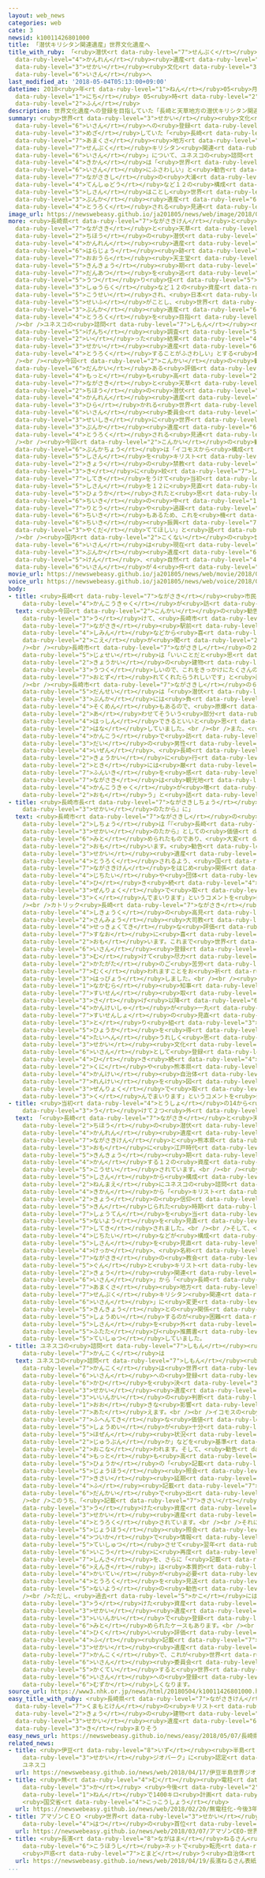 ```yaml
---
layout: web_news
categories: web
cate: 3
newsid: k10011426801000
title: 「潜伏キリシタン関連遺産」世界文化遺産へ
title_with_ruby: 「<ruby>潜伏<rt data-ruby-level="7">せんぷく</rt></ruby>キリシタン<ruby>関連<rt
  data-ruby-level="4">かんれん</rt></ruby><ruby>遺産<rt data-ruby-level="6">いさん</rt></ruby>」<ruby>世界<rt
  data-ruby-level="3">せかい</rt></ruby><ruby>文化<rt data-ruby-level="3">ぶんか</rt></ruby><ruby>遺産<rt
  data-ruby-level="6">いさん</rt></ruby>へ
last_modified_at: '2018-05-04T05:13:00+09:00'
datetime: 2018<ruby>年<rt data-ruby-level="1">ねん</rt></ruby>05<ruby>月<rt data-ruby-level="1">がつ</rt></ruby>04<ruby>日<rt
  data-ruby-level="1">にち</rt></ruby> 05<ruby>時<rt data-ruby-level="2">じ</rt></ruby>13<ruby>分<rt
  data-ruby-level="2">ふん</rt></ruby>
description: 世界文化遺産への登録を目指していた「長崎と天草地方の潜伏キリシタン関連遺産」について、ユネスコの諮問機関は「世界遺産にふさわしい」と勧告しました。これにより、長崎市の大浦天主堂など１２の構成資産はことし世界文化遺産に登録される見通しとなりました。
summary: <ruby>世界<rt data-ruby-level="3">せかい</rt></ruby><ruby>文化<rt data-ruby-level="3">ぶんか</rt></ruby><ruby>遺産<rt
  data-ruby-level="6">いさん</rt></ruby>への<ruby>登録<rt data-ruby-level="4">とうろく</rt></ruby>を<ruby>目指<rt
  data-ruby-level="3">めざ</rt></ruby>していた「<ruby>長崎<rt data-ruby-level="7">ながさき</rt></ruby>と<ruby>天草<rt
  data-ruby-level="7">あまくさ</rt></ruby><ruby>地方<rt data-ruby-level="2">ちほう</rt></ruby>の<ruby>潜伏<rt
  data-ruby-level="7">せんぷく</rt></ruby>キリシタン<ruby>関連<rt data-ruby-level="4">かんれん</rt></ruby><ruby>遺産<rt
  data-ruby-level="6">いさん</rt></ruby>」について、ユネスコの<ruby>諮問<rt data-ruby-level="7">しもん</rt></ruby><ruby>機関<rt
  data-ruby-level="4">きかん</rt></ruby>は「<ruby>世界<rt data-ruby-level="3">せかい</rt></ruby><ruby>遺産<rt
  data-ruby-level="6">いさん</rt></ruby>にふさわしい」と<ruby>勧告<rt data-ruby-level="7">かんこく</rt></ruby>しました。これにより、<ruby>長崎市<rt
  data-ruby-level="7">ながさきし</rt></ruby>の<ruby>大浦<rt data-ruby-level="7">おおうら</rt></ruby><ruby>天主堂<rt
  data-ruby-level="4">てんしゅどう</rt></ruby>など１２の<ruby>構成<rt data-ruby-level="5">こうせい</rt></ruby><ruby>資産<rt
  data-ruby-level="5">しさん</rt></ruby>はことし<ruby>世界<rt data-ruby-level="3">せかい</rt></ruby><ruby>文化<rt
  data-ruby-level="3">ぶんか</rt></ruby><ruby>遺産<rt data-ruby-level="6">いさん</rt></ruby>に<ruby>登録<rt
  data-ruby-level="4">とうろく</rt></ruby>される<ruby>見通<rt data-ruby-level="2">みとお</rt></ruby>しとなりました。
image_url: https://newswebeasy.github.io/ja201805/news/web/image/2018/05/04/K10011426801_1805040511_1805040513_01_03.jpg
more: <ruby>長崎県<rt data-ruby-level="7">ながさきけん</rt></ruby>と<ruby>熊本県<rt data-ruby-level="7">くまもとけん</rt></ruby>の「<ruby>長崎<rt
  data-ruby-level="7">ながさき</rt></ruby>と<ruby>天草<rt data-ruby-level="7">あまくさ</rt></ruby><ruby>地方<rt
  data-ruby-level="2">ちほう</rt></ruby>の<ruby>潜伏<rt data-ruby-level="7">せんぷく</rt></ruby>キリシタン<ruby>関連<rt
  data-ruby-level="4">かんれん</rt></ruby><ruby>遺産<rt data-ruby-level="6">いさん</rt></ruby>」は、<ruby>原城<rt
  data-ruby-level="6">はらじょう</rt></ruby><ruby>跡<rt data-ruby-level="7">あと</rt></ruby>や<ruby>大浦<rt
  data-ruby-level="7">おおうら</rt></ruby><ruby>天主堂<rt data-ruby-level="4">てんしゅどう</rt></ruby>、さらに<ruby>禁教<rt
  data-ruby-level="5">きんきょう</rt></ruby><ruby>期<rt data-ruby-level="3">き</rt></ruby>に<ruby>弾圧<rt
  data-ruby-level="7">だんあつ</rt></ruby>を<ruby>逃<rt data-ruby-level="7">のが</rt></ruby>れて<ruby>移<rt
  data-ruby-level="5">うつ</rt></ruby>り<ruby>住<rt data-ruby-level="5">す</rt></ruby>んだ<ruby>集落<rt
  data-ruby-level="3">しゅうらく</rt></ruby>など１２の<ruby>資産<rt data-ruby-level="5">しさん</rt></ruby>で<ruby>構成<rt
  data-ruby-level="5">こうせい</rt></ruby>され、<ruby>日本<rt data-ruby-level="1">にっぽん</rt></ruby><ruby>政府<rt
  data-ruby-level="5">せいふ</rt></ruby>がことし、<ruby>世界<rt data-ruby-level="3">せかい</rt></ruby><ruby>文化<rt
  data-ruby-level="3">ぶんか</rt></ruby><ruby>遺産<rt data-ruby-level="6">いさん</rt></ruby>への<ruby>登録<rt
  data-ruby-level="4">とうろく</rt></ruby>を<ruby>目指<rt data-ruby-level="3">めざ</rt></ruby>しています。<br
  /><br />ユネスコの<ruby>諮問<rt data-ruby-level="7">しもん</rt></ruby><ruby>機関<rt data-ruby-level="4">きかん</rt></ruby>「イコモス」は<ruby>現地<rt
  data-ruby-level="5">げんち</rt></ruby><ruby>調査<rt data-ruby-level="5">ちょうさ</rt></ruby>などを<ruby>行<rt
  data-ruby-level="2">い</rt></ruby>った<ruby>結果<rt data-ruby-level="4">けっか</rt></ruby>、「<ruby>世界<rt
  data-ruby-level="3">せかい</rt></ruby><ruby>遺産<rt data-ruby-level="6">いさん</rt></ruby>に<ruby>登録<rt
  data-ruby-level="4">とうろく</rt></ruby>することがふさわしい」とする<ruby>勧告<rt data-ruby-level="7">かんこく</rt></ruby>をまとめました。<br
  /><br /><ruby>今回<rt data-ruby-level="2">こんかい</rt></ruby>の<ruby>勧告<rt data-ruby-level="7">かんこく</rt></ruby>は４<ruby>段階<rt
  data-ruby-level="6">だんかい</rt></ruby>ある<ruby>評価<rt data-ruby-level="5">ひょうか</rt></ruby>のうち<ruby>最<rt
  data-ruby-level="4">もっと</rt></ruby>も<ruby>高<rt data-ruby-level="2">たか</rt></ruby>いことなどから、「<ruby>長崎<rt
  data-ruby-level="7">ながさき</rt></ruby>と<ruby>天草<rt data-ruby-level="7">あまくさ</rt></ruby><ruby>地方<rt
  data-ruby-level="2">ちほう</rt></ruby>の<ruby>潜伏<rt data-ruby-level="7">せんぷく</rt></ruby>キリシタン<ruby>関連<rt
  data-ruby-level="4">かんれん</rt></ruby><ruby>遺産<rt data-ruby-level="6">いさん</rt></ruby>」は、ことしバーレーンで<ruby>開<rt
  data-ruby-level="3">ひら</rt></ruby>かれる<ruby>世界<rt data-ruby-level="3">せかい</rt></ruby><ruby>遺産<rt
  data-ruby-level="6">いさん</rt></ruby><ruby>委員会<rt data-ruby-level="3">いいんかい</rt></ruby>で<ruby>正式<rt
  data-ruby-level="3">せいしき</rt></ruby>に<ruby>世界<rt data-ruby-level="3">せかい</rt></ruby><ruby>文化<rt
  data-ruby-level="3">ぶんか</rt></ruby><ruby>遺産<rt data-ruby-level="6">いさん</rt></ruby>に<ruby>登録<rt
  data-ruby-level="4">とうろく</rt></ruby>される<ruby>見通<rt data-ruby-level="2">みとお</rt></ruby>しとなりました。<br
  /><br /><ruby>今回<rt data-ruby-level="2">こんかい</rt></ruby>の<ruby>勧告<rt data-ruby-level="7">かんこく</rt></ruby>について、<ruby>文化庁<rt
  data-ruby-level="6">ぶんかちょう</rt></ruby>は「イコモスから<ruby>構成<rt data-ruby-level="5">こうせい</rt></ruby><ruby>資産<rt
  data-ruby-level="5">しさん</rt></ruby>を<ruby>キリスト<rt data-ruby-level="2">きりすと</rt></ruby><ruby>教<rt
  data-ruby-level="2">きょう</rt></ruby>の<ruby>禁教<rt data-ruby-level="5">きんきょう</rt></ruby><ruby>期<rt
  data-ruby-level="3">き</rt></ruby>に<ruby>絞<rt data-ruby-level="7">しぼ</rt></ruby>るよう<ruby>指摘<rt
  data-ruby-level="7">してき</rt></ruby>をうけて<ruby>当初<rt data-ruby-level="4">とうしょ</rt></ruby>１４だった<ruby>資産<rt
  data-ruby-level="5">しさん</rt></ruby>を１２に<ruby>見直<rt data-ruby-level="2">みなお</rt></ruby>したことが<ruby>評価<rt
  data-ruby-level="5">ひょうか</rt></ruby>されたと<ruby>思<rt data-ruby-level="2">おも</rt></ruby>う。これらの<ruby>地域<rt
  data-ruby-level="6">ちいき</rt></ruby>の<ruby>中<rt data-ruby-level="1">なか</rt></ruby>には<ruby>離島<rt
  data-ruby-level="7">りとう</rt></ruby>や<ruby>過疎<rt data-ruby-level="7">かそ</rt></ruby><ruby>地域<rt
  data-ruby-level="6">ちいき</rt></ruby>もあるため、これを<ruby>機<rt data-ruby-level="4">き</rt></ruby>に<ruby>地域<rt
  data-ruby-level="6">ちいき</rt></ruby><ruby>振興<rt data-ruby-level="7">しんこう</rt></ruby>に<ruby>役立<rt
  data-ruby-level="3">やくだ</rt></ruby>ててほしい」と<ruby>話<rt data-ruby-level="2">はな</rt></ruby>しています。<br
  /><br /><ruby>国内<rt data-ruby-level="2">こくない</rt></ruby>の<ruby>世界<rt data-ruby-level="3">せかい</rt></ruby><ruby>遺産<rt
  data-ruby-level="6">いさん</rt></ruby>は<ruby>現在<rt data-ruby-level="5">げんざい</rt></ruby>、<ruby>文化<rt
  data-ruby-level="3">ぶんか</rt></ruby><ruby>遺産<rt data-ruby-level="6">いさん</rt></ruby>が１７<ruby>件<rt
  data-ruby-level="5">けん</rt></ruby>、<ruby>自然<rt data-ruby-level="4">しぜん</rt></ruby><ruby>遺産<rt
  data-ruby-level="6">いさん</rt></ruby>が４<ruby>件<rt data-ruby-level="5">けん</rt></ruby>です。
movie_url: https://newswebeasy.github.io/ja201805/news/web/movie/2018/05/04/k10011426801_201805040511_201805040512.mp4
voice_url: https://newswebeasy.github.io/ja201805/news/web/voice/2018/05/04/k10011426801_201805040511_201805040512.mp3
body:
- title: <ruby>長崎<rt data-ruby-level="7">ながさき</rt></ruby><ruby>市民<rt data-ruby-level="4">しみん</rt></ruby>「きっかけに<ruby>観光客<rt
    data-ruby-level="4">かんこうきゃく</rt></ruby>が<ruby>訪<rt data-ruby-level="7">おとず</rt></ruby>れてくれたらうれしい」
  text: <ruby>今回<rt data-ruby-level="2">こんかい</rt></ruby>の<ruby>勧告<rt data-ruby-level="7">かんこく</rt></ruby>を<ruby>受<rt
    data-ruby-level="3">う</rt></ruby>けて、<ruby>長崎市<rt data-ruby-level="7">ながさきし</rt></ruby>のＪＲ<ruby>長崎<rt
    data-ruby-level="7">ながさき</rt></ruby><ruby>駅前<rt data-ruby-level="3">えきまえ</rt></ruby>では<ruby>市民<rt
    data-ruby-level="4">しみん</rt></ruby>などから<ruby>喜<rt data-ruby-level="4">よろこ</rt></ruby>びの<ruby>声<rt
    data-ruby-level="2">こえ</rt></ruby>が<ruby>聞<rt data-ruby-level="2">き</rt></ruby>かれました。<br
    /><br /><ruby>長崎市<rt data-ruby-level="7">ながさきし</rt></ruby>の２０<ruby>代<rt data-ruby-level="3">だい</rt></ruby>の<ruby>女性<rt
    data-ruby-level="5">じょせい</rt></ruby>は「いいことだと<ruby>思<rt data-ruby-level="2">おも</rt></ruby>います。<ruby>教会<rt
    data-ruby-level="2">きょうかい</rt></ruby>の<ruby>建物<rt data-ruby-level="4">たてもの</rt></ruby>は<ruby>美<rt
    data-ruby-level="3">うつく</rt></ruby>しいので、これをきっかけにたくさんの<ruby>観光客<rt data-ruby-level="4">かんこうきゃく</rt></ruby>が<ruby>訪<rt
    data-ruby-level="7">おとず</rt></ruby>れてくれたらうれしいです」と<ruby>話<rt data-ruby-level="2">はな</rt></ruby>していました。<br
    /><br /><ruby>長崎市<rt data-ruby-level="7">ながさきし</rt></ruby>の６０<ruby>代<rt data-ruby-level="3">だい</rt></ruby>の<ruby>男性<rt
    data-ruby-level="5">だんせい</rt></ruby>は「<ruby>潜伏<rt data-ruby-level="7">せんぷく</rt></ruby>キリシタンの<ruby>文化<rt
    data-ruby-level="3">ぶんか</rt></ruby>には<ruby>負<rt data-ruby-level="3">ふ</rt></ruby>の<ruby>側面<rt
    data-ruby-level="4">そくめん</rt></ruby>もあるので、<ruby>原爆<rt data-ruby-level="7">げんばく</rt></ruby>と<ruby>合<rt
    data-ruby-level="2">あ</rt></ruby>わせてそういう<ruby>部分<rt data-ruby-level="3">ぶぶん</rt></ruby>も<ruby>発信<rt
    data-ruby-level="4">はっしん</rt></ruby>できるといいと<ruby>思<rt data-ruby-level="2">おも</rt></ruby>う」と<ruby>話<rt
    data-ruby-level="2">はな</rt></ruby>していました。<br /><br />また、<ruby>東京<rt data-ruby-level="2">とうきょう</rt></ruby>から<ruby>観光<rt
    data-ruby-level="4">かんこう</rt></ruby>で<ruby>訪<rt data-ruby-level="7">おとず</rt></ruby>れた２０<ruby>代<rt
    data-ruby-level="3">だい</rt></ruby>の<ruby>男性<rt data-ruby-level="5">だんせい</rt></ruby>は「<ruby>以前<rt
    data-ruby-level="4">いぜん</rt></ruby>、<ruby>長崎<rt data-ruby-level="7">ながさき</rt></ruby>の<ruby>教会<rt
    data-ruby-level="2">きょうかい</rt></ruby>に<ruby>行<rt data-ruby-level="2">い</rt></ruby>った<ruby>時<rt
    data-ruby-level="2">とき</rt></ruby>には<ruby>厳<rt data-ruby-level="7">おごそ</rt></ruby>かな<ruby>雰囲気<rt
    data-ruby-level="7">ふんいき</rt></ruby>を<ruby>感<rt data-ruby-level="3">かん</rt></ruby>じた。<ruby>長崎<rt
    data-ruby-level="7">ながさき</rt></ruby>は<ruby>観光地<rt data-ruby-level="4">かんこうち</rt></ruby>がコンパクトにまとまっているので、これからもっと<ruby>観光客<rt
    data-ruby-level="4">かんこうきゃく</rt></ruby>が<ruby>増<rt data-ruby-level="5">ふ</rt></ruby>えると<ruby>思<rt
    data-ruby-level="2">おも</rt></ruby>う」と<ruby>話<rt data-ruby-level="2">はな</rt></ruby>していました。
- title: <ruby>長崎市長<rt data-ruby-level="7">ながさきしちょう</rt></ruby>「『<ruby>長崎<rt data-ruby-level="7">ながさき</rt></ruby>のたから』が『<ruby>世界<rt
    data-ruby-level="3">せかい</rt></ruby>のたから』に」
  text: <ruby>長崎市<rt data-ruby-level="7">ながさきし</rt></ruby>の<ruby>田上<rt data-ruby-level="1">たうえ</rt></ruby><ruby>市長<rt
    data-ruby-level="2">しちょう</rt></ruby>は「『<ruby>長崎<rt data-ruby-level="7">ながさき</rt></ruby>のたから』が『<ruby>世界<rt
    data-ruby-level="3">せかい</rt></ruby>のたから』としての<ruby>価値<rt data-ruby-level="6">かち</rt></ruby>を<ruby>認<rt
    data-ruby-level="6">みと</rt></ruby>められたものであり、<ruby>大変<rt data-ruby-level="4">たいへん</rt></ruby>うれしく<ruby>思<rt
    data-ruby-level="2">おも</rt></ruby>います。<ruby>勧告<rt data-ruby-level="7">かんこく</rt></ruby>どおり<ruby>世界<rt
    data-ruby-level="3">せかい</rt></ruby><ruby>遺産<rt data-ruby-level="6">いさん</rt></ruby>へ<ruby>登録<rt
    data-ruby-level="4">とうろく</rt></ruby>されるよう、<ruby>国<rt data-ruby-level="2">くに</rt></ruby>や<ruby>長崎県<rt
    data-ruby-level="7">ながさきけん</rt></ruby>をはじめ<ruby>関係<rt data-ruby-level="4">かんけい</rt></ruby>する<ruby>自治体<rt
    data-ruby-level="4">じちたい</rt></ruby>や<ruby>団体<rt data-ruby-level="5">だんたい</rt></ruby>などと<ruby>引<rt
    data-ruby-level="4">ひ</rt></ruby>き<ruby>続<rt data-ruby-level="4">つづ</rt></ruby>き<ruby>全力<rt
    data-ruby-level="3">ぜんりょく</rt></ruby>で<ruby>取<rt data-ruby-level="3">と</rt></ruby>り<ruby>組<rt
    data-ruby-level="3">く</rt></ruby>んでまいります」というコメントを<ruby>発表<rt data-ruby-level="3">はっぴょう</rt></ruby>しました。<br
    /><br />カトリック<ruby>長崎<rt data-ruby-level="7">ながさき</rt></ruby><ruby>大<rt data-ruby-level="1">だい</rt></ruby><ruby>司教区<rt
    data-ruby-level="4">しきょうく</rt></ruby>の<ruby>高見<rt data-ruby-level="2">こうけん</rt></ruby><ruby>三明<rt
    data-ruby-level="2">さんみょう</rt></ruby><ruby>大司教<rt data-ruby-level="4">だいしきょう</rt></ruby>は「イコモスの<ruby>積極的<rt
    data-ruby-level="4">せっきょくてき</rt></ruby>な<ruby>評価<rt data-ruby-level="5">ひょうか</rt></ruby>を<ruby>素直<rt
    data-ruby-level="7">すなお</rt></ruby>に<ruby>喜<rt data-ruby-level="4">よろこ</rt></ruby>びたいと<ruby>思<rt
    data-ruby-level="2">おも</rt></ruby>います。これまで<ruby>世界<rt data-ruby-level="3">せかい</rt></ruby><ruby>遺産<rt
    data-ruby-level="6">いさん</rt></ruby><ruby>登録<rt data-ruby-level="4">とうろく</rt></ruby>に<ruby>向<rt
    data-ruby-level="3">む</rt></ruby>けて<ruby>尽力<rt data-ruby-level="7">じんりょく</rt></ruby>されてきた<ruby>方々<rt
    data-ruby-level="2">かたがた</rt></ruby>のご<ruby>苦労<rt data-ruby-level="4">くろう</rt></ruby>が<ruby>報<rt
    data-ruby-level="7">むく</rt></ruby>われますことをお<ruby>祈<rt data-ruby-level="7">いの</rt></ruby>りします」とするコメントを<ruby>発表<rt
    data-ruby-level="3">はっぴょう</rt></ruby>しました。<br /><br /><ruby>長崎県<rt data-ruby-level="7">ながさきけん</rt></ruby>の<ruby>中村<rt
    data-ruby-level="1">なかむら</rt></ruby><ruby>知事<rt data-ruby-level="3">ちじ</rt></ruby>は「<ruby>推薦<rt
    data-ruby-level="7">すいせん</rt></ruby><ruby>取<rt data-ruby-level="3">と</rt></ruby>り<ruby>下<rt
    data-ruby-level="3">さ</rt></ruby>げ<ruby>以降<rt data-ruby-level="6">いこう</rt></ruby>、<ruby>関係者<rt
    data-ruby-level="4">かんけいしゃ</rt></ruby>が<ruby>一丸<rt data-ruby-level="2">いちがん</rt></ruby>となって<ruby>推薦書<rt
    data-ruby-level="7">すいせんしょ</rt></ruby>の<ruby>見直<rt data-ruby-level="2">みなお</rt></ruby>しに<ruby>取<rt
    data-ruby-level="3">と</rt></ruby>り<ruby>組<rt data-ruby-level="3">く</rt></ruby>み、<ruby>評価<rt
    data-ruby-level="5">ひょうか</rt></ruby>を<ruby>得<rt data-ruby-level="4">え</rt></ruby>られたことを<ruby>大変<rt
    data-ruby-level="4">たいへん</rt></ruby>うれしく<ruby>思<rt data-ruby-level="2">おも</rt></ruby>います。<ruby>世界<rt
    data-ruby-level="3">せかい</rt></ruby><ruby>文化<rt data-ruby-level="3">ぶんか</rt></ruby><ruby>遺産<rt
    data-ruby-level="6">いさん</rt></ruby>として<ruby>登録<rt data-ruby-level="4">とうろく</rt></ruby>されるよう<ruby>引<rt
    data-ruby-level="4">ひ</rt></ruby>き<ruby>続<rt data-ruby-level="4">つづ</rt></ruby>き<ruby>国<rt
    data-ruby-level="2">くに</rt></ruby>や<ruby>熊本県<rt data-ruby-level="7">くまもとけん</rt></ruby>をはじめ<ruby>関係<rt
    data-ruby-level="4">かんけい</rt></ruby><ruby>自治体<rt data-ruby-level="4">じちたい</rt></ruby>などと<ruby>連携<rt
    data-ruby-level="7">れんけい</rt></ruby>を<ruby>図<rt data-ruby-level="7">はか</rt></ruby>りながら<ruby>全力<rt
    data-ruby-level="3">ぜんりょく</rt></ruby>で<ruby>取<rt data-ruby-level="3">と</rt></ruby>り<ruby>組<rt
    data-ruby-level="3">く</rt></ruby>んでまいります」というコメントを<ruby>発表<rt data-ruby-level="3">はっぴょう</rt></ruby>しました。
- title: <ruby>当初<rt data-ruby-level="4">とうしょ</rt></ruby>の14から<ruby>指摘<rt data-ruby-level="7">してき</rt></ruby>を<ruby>受<rt
    data-ruby-level="3">う</rt></ruby>けて２つ<ruby>外<rt data-ruby-level="2">はず</rt></ruby>す
  text: 「<ruby>長崎<rt data-ruby-level="7">ながさき</rt></ruby>と<ruby>天草<rt data-ruby-level="7">あまくさ</rt></ruby><ruby>地方<rt
    data-ruby-level="2">ちほう</rt></ruby>の<ruby>潜伏<rt data-ruby-level="7">せんぷく</rt></ruby>キリシタン<ruby>関連<rt
    data-ruby-level="4">かんれん</rt></ruby><ruby>遺産<rt data-ruby-level="6">いさん</rt></ruby>」は、<ruby>長崎県<rt
    data-ruby-level="7">ながさきけん</rt></ruby>と<ruby>熊本県<rt data-ruby-level="7">くまもとけん</rt></ruby>の<ruby>主<rt
    data-ruby-level="3">おも</rt></ruby>に<ruby>江戸時代<rt data-ruby-level="7">えどじだい</rt></ruby>の<ruby>禁教<rt
    data-ruby-level="5">きんきょう</rt></ruby><ruby>期<rt data-ruby-level="3">き</rt></ruby>のキリシタンに<ruby>関<rt
    data-ruby-level="4">かん</rt></ruby>する１２の<ruby>資産<rt data-ruby-level="5">しさん</rt></ruby>から<ruby>構成<rt
    data-ruby-level="5">こうせい</rt></ruby>されています。<br /><br /><ruby>当初<rt data-ruby-level="4">とうしょ</rt></ruby>は１４の<ruby>資産<rt
    data-ruby-level="5">しさん</rt></ruby>から<ruby>構成<rt data-ruby-level="5">こうせい</rt></ruby>されていましたが、２<ruby>年前<rt
    data-ruby-level="2">ねんまえ</rt></ruby>にユネスコの<ruby>諮問<rt data-ruby-level="7">しもん</rt></ruby><ruby>機関<rt
    data-ruby-level="4">きかん</rt></ruby>から「<ruby>キリスト<rt data-ruby-level="2">きりすと</rt></ruby><ruby>教<rt
    data-ruby-level="2">きょう</rt></ruby>の<ruby>信仰<rt data-ruby-level="7">しんこう</rt></ruby>が<ruby>禁<rt
    data-ruby-level="5">きん</rt></ruby>じられた<ruby>時期<rt data-ruby-level="3">じき</rt></ruby>に<ruby>焦点<rt
    data-ruby-level="7">しょうてん</rt></ruby>を<ruby>当<rt data-ruby-level="2">あ</rt></ruby>てるべきだ」と<ruby>内容<rt
    data-ruby-level="5">ないよう</rt></ruby>を<ruby>見直<rt data-ruby-level="2">みなお</rt></ruby>すよう<ruby>指摘<rt
    data-ruby-level="7">してき</rt></ruby>されました。<br /><br />そして、<ruby>地元<rt data-ruby-level="2">じもと</rt></ruby>の<ruby>自治体<rt
    data-ruby-level="4">じちたい</rt></ruby>などが<ruby>構成<rt data-ruby-level="5">こうせい</rt></ruby><ruby>資産<rt
    data-ruby-level="5">しさん</rt></ruby>を<ruby>見直<rt data-ruby-level="2">みなお</rt></ruby>した<ruby>結果<rt
    data-ruby-level="4">けっか</rt></ruby>、<ruby>名称<rt data-ruby-level="7">めいしょう</rt></ruby>を「<ruby>長崎<rt
    data-ruby-level="7">ながさき</rt></ruby>の<ruby>教会<rt data-ruby-level="2">きょうかい</rt></ruby><ruby>群<rt
    data-ruby-level="5">ぐん</rt></ruby>と<ruby>キリスト<rt data-ruby-level="2">きりすと</rt></ruby><ruby>教<rt
    data-ruby-level="2">きょう</rt></ruby><ruby>関連<rt data-ruby-level="4">かんれん</rt></ruby><ruby>遺産<rt
    data-ruby-level="6">いさん</rt></ruby>」から「<ruby>長崎<rt data-ruby-level="7">ながさき</rt></ruby>と<ruby>天草<rt
    data-ruby-level="7">あまくさ</rt></ruby><ruby>地方<rt data-ruby-level="2">ちほう</rt></ruby>の<ruby>潜伏<rt
    data-ruby-level="7">せんぷく</rt></ruby>キリシタン<ruby>関連<rt data-ruby-level="4">かんれん</rt></ruby><ruby>遺産<rt
    data-ruby-level="6">いさん</rt></ruby>」に<ruby>変更<rt data-ruby-level="7">へんこう</rt></ruby>したほか、<ruby>禁教<rt
    data-ruby-level="5">きんきょう</rt></ruby>との<ruby>関係<rt data-ruby-level="4">かんけい</rt></ruby>を<ruby>証明<rt
    data-ruby-level="5">しょうめい</rt></ruby>するのが<ruby>困難<rt data-ruby-level="6">こんなん</rt></ruby>な２つの<ruby>資産<rt
    data-ruby-level="5">しさん</rt></ruby>を<ruby>外<rt data-ruby-level="2">はず</rt></ruby>して、<ruby>再<rt
    data-ruby-level="5">ふたた</rt></ruby>び<ruby>推薦書<rt data-ruby-level="7">すいせんしょ</rt></ruby>を<ruby>提出<rt
    data-ruby-level="5">ていしゅつ</rt></ruby>していました。
- title: ユネスコの<ruby>諮問<rt data-ruby-level="7">しもん</rt></ruby><ruby>機関<rt data-ruby-level="4">きかん</rt></ruby>「イコモス」の<ruby>勧告<rt
    data-ruby-level="7">かんこく</rt></ruby>は
  text: ユネスコの<ruby>諮問<rt data-ruby-level="7">しもん</rt></ruby><ruby>機関<rt data-ruby-level="4">きかん</rt></ruby>「イコモス」の<ruby>勧告<rt
    data-ruby-level="7">かんこく</rt></ruby>は<ruby>世界<rt data-ruby-level="3">せかい</rt></ruby><ruby>遺産<rt
    data-ruby-level="6">いさん</rt></ruby>への<ruby>登録<rt data-ruby-level="4">とうろく</rt></ruby>の<ruby>可否<rt
    data-ruby-level="6">かひ</rt></ruby>を<ruby>決<rt data-ruby-level="3">き</rt></ruby>める<ruby>世界<rt
    data-ruby-level="3">せかい</rt></ruby><ruby>遺産<rt data-ruby-level="6">いさん</rt></ruby><ruby>委員会<rt
    data-ruby-level="3">いいんかい</rt></ruby>の<ruby>判断<rt data-ruby-level="5">はんだん</rt></ruby>に<ruby>大<rt
    data-ruby-level="1">おお</rt></ruby>きな<ruby>影響<rt data-ruby-level="7">えいきょう</rt></ruby>を<ruby>与<rt
    data-ruby-level="7">あた</rt></ruby>えます。<br /><br />イコモスの<ruby>審査<rt data-ruby-level="7">しんさ</rt></ruby>は「<ruby>普遍的<rt
    data-ruby-level="7">ふへんてき</rt></ruby>な<ruby>価値<rt data-ruby-level="6">かち</rt></ruby>の<ruby>証明<rt
    data-ruby-level="5">しょうめい</rt></ruby>が<ruby>十分<rt data-ruby-level="2">じゅうぶん</rt></ruby>か」や「<ruby>保全<rt
    data-ruby-level="5">ほぜん</rt></ruby><ruby>状況<rt data-ruby-level="7">じょうきょう</rt></ruby>は<ruby>十分<rt
    data-ruby-level="2">じゅうぶん</rt></ruby>か」などを<ruby>基準<rt data-ruby-level="5">きじゅん</rt></ruby>に<ruby>行<rt
    data-ruby-level="2">おこな</rt></ruby>われます。そして、<ruby>勧告<rt data-ruby-level="7">かんこく</rt></ruby>は、<ruby>最<rt
    data-ruby-level="4">もっと</rt></ruby>も<ruby>高<rt data-ruby-level="2">たか</rt></ruby>い<ruby>評価<rt
    data-ruby-level="5">ひょうか</rt></ruby>の「<ruby>記載<rt data-ruby-level="7">きさい</rt></ruby>」、「<ruby>情報<rt
    data-ruby-level="5">じょうほう</rt></ruby><ruby>照会<rt data-ruby-level="4">しょうかい</rt></ruby>」、「<ruby>記載<rt
    data-ruby-level="7">きさい</rt></ruby><ruby>延期<rt data-ruby-level="6">えんき</rt></ruby>」そして、「<ruby>不<rt
    data-ruby-level="4">ふ</rt></ruby><ruby>記載<rt data-ruby-level="7">きさい</rt></ruby>」の４<ruby>段階<rt
    data-ruby-level="6">だんかい</rt></ruby>で<ruby>出<rt data-ruby-level="1">だ</rt></ruby>されます。<br
    /><br />このうち、「<ruby>記載<rt data-ruby-level="7">きさい</rt></ruby>」の<ruby>評価<rt data-ruby-level="5">ひょうか</rt></ruby>を<ruby>受<rt
    data-ruby-level="3">う</rt></ruby>けた<ruby>資産<rt data-ruby-level="5">しさん</rt></ruby>はこれまですべて<ruby>世界<rt
    data-ruby-level="3">せかい</rt></ruby><ruby>遺産<rt data-ruby-level="6">いさん</rt></ruby>に<ruby>登録<rt
    data-ruby-level="4">とうろく</rt></ruby>されています。<br /><br />それに<ruby>次<rt data-ruby-level="3">つ</rt></ruby>ぐ「<ruby>情報<rt
    data-ruby-level="5">じょうほう</rt></ruby><ruby>照会<rt data-ruby-level="4">しょうかい</rt></ruby>」は、<ruby>追加<rt
    data-ruby-level="4">ついか</rt></ruby>で<ruby>情報<rt data-ruby-level="5">じょうほう</rt></ruby>を<ruby>提出<rt
    data-ruby-level="5">ていしゅつ</rt></ruby>させて<ruby>翌年<rt data-ruby-level="6">よくねん</rt></ruby><ruby>以降<rt
    data-ruby-level="6">いこう</rt></ruby>に<ruby>再度<rt data-ruby-level="5">さいど</rt></ruby><ruby>審査<rt
    data-ruby-level="7">しんさ</rt></ruby>を、さらに「<ruby>記載<rt data-ruby-level="7">きさい</rt></ruby><ruby>延期<rt
    data-ruby-level="6">えんき</rt></ruby>」は<ruby>本質的<rt data-ruby-level="5">ほんしつてき</rt></ruby>な<ruby>改定<rt
    data-ruby-level="4">かいてい</rt></ruby>が<ruby>必要<rt data-ruby-level="4">ひつよう</rt></ruby>だとして<ruby>登録<rt
    data-ruby-level="4">とうろく</rt></ruby>を<ruby>見送<rt data-ruby-level="3">みおく</rt></ruby>るべきという<ruby>内容<rt
    data-ruby-level="5">ないよう</rt></ruby>の<ruby>勧告<rt data-ruby-level="7">かんこく</rt></ruby>です。<br
    /><br />ただし、<ruby>過去<rt data-ruby-level="5">かこ</rt></ruby>にはこの２つの<ruby>勧告<rt data-ruby-level="7">かんこく</rt></ruby>を<ruby>受<rt
    data-ruby-level="3">う</rt></ruby>けた<ruby>資産<rt data-ruby-level="5">しさん</rt></ruby>が<ruby>世界<rt
    data-ruby-level="3">せかい</rt></ruby><ruby>遺産<rt data-ruby-level="6">いさん</rt></ruby><ruby>委員会<rt
    data-ruby-level="3">いいんかい</rt></ruby>で<ruby>登録<rt data-ruby-level="4">とうろく</rt></ruby>が<ruby>認<rt
    data-ruby-level="6">みと</rt></ruby>められたケースもあります。<br /><br /><ruby>最<rt data-ruby-level="4">もっと</rt></ruby>も<ruby>低<rt
    data-ruby-level="4">ひく</rt></ruby>い<ruby>評価<rt data-ruby-level="5">ひょうか</rt></ruby>の「<ruby>不<rt
    data-ruby-level="4">ふ</rt></ruby><ruby>記載<rt data-ruby-level="7">きさい</rt></ruby>」は、<ruby>世界<rt
    data-ruby-level="3">せかい</rt></ruby><ruby>遺産<rt data-ruby-level="6">いさん</rt></ruby>にふさわしくないという<ruby>勧告<rt
    data-ruby-level="7">かんこく</rt></ruby>で、これが<ruby>世界<rt data-ruby-level="3">せかい</rt></ruby><ruby>遺産<rt
    data-ruby-level="6">いさん</rt></ruby><ruby>委員会<rt data-ruby-level="3">いいんかい</rt></ruby>で<ruby>確定<rt
    data-ruby-level="5">かくてい</rt></ruby>すると<ruby>世界<rt data-ruby-level="3">せかい</rt></ruby><ruby>遺産<rt
    data-ruby-level="6">いさん</rt></ruby>への<ruby>登録<rt data-ruby-level="4">とうろく</rt></ruby>は<ruby>難<rt
    data-ruby-level="6">むずか</rt></ruby>しくなります。
source_url: https://www3.nhk.or.jp/news/html/20180504/k10011426801000.html
easy_title_with_ruby: <ruby>長崎県<rt data-ruby-level="7">ながさきけん</rt></ruby>と<ruby>熊本県<rt
  data-ruby-level="7">くまもとけん</rt></ruby>の<ruby>キリスト<rt data-ruby-level="2">きりすと</rt></ruby><ruby>教<rt
  data-ruby-level="2">きょう</rt></ruby>の<ruby>建物<rt data-ruby-level="4">たてもの</rt></ruby>が<ruby>世界<rt
  data-ruby-level="3">せかい</rt></ruby><ruby>遺産<rt data-ruby-level="6">いさん</rt></ruby>に<ruby>決<rt
  data-ruby-level="3">き</rt></ruby>まりそう
easy_news_url: https://newswebeasy.github.io/news/easy/2018/05/07/長崎県と熊本県のキリスト教の建物が世界遺産に決まりそう
related_news:
- title: <ruby>伊豆<rt data-ruby-level="8">いず</rt></ruby><ruby>半島<rt data-ruby-level="3">はんとう</rt></ruby>「<ruby>世界<rt
    data-ruby-level="3">せかい</rt></ruby>ジオパーク」に<ruby>認定<rt data-ruby-level="7">にんてい</rt></ruby>
    ユネスコ
  url: https://newswebeasy.github.io/news/web/2018/04/17/伊豆半島世界ジオパークに認定-ユネスコ
- title: <ruby>無<rt data-ruby-level="4">む</rt></ruby><ruby>電柱<rt data-ruby-level="3">でんちゅう</rt></ruby><ruby>化<rt
    data-ruby-level="3">か</rt></ruby> <ruby>今後<rt data-ruby-level="2">こんご</rt></ruby>３<ruby>年<rt
    data-ruby-level="1">ねん</rt></ruby>で1400キロ<ruby>計画<rt data-ruby-level="2">けいかく</rt></ruby>
    <ruby>国交省<rt data-ruby-level="4">こっこうしょう</rt></ruby>
  url: https://newswebeasy.github.io/news/web/2018/02/20/無電柱化-今後3年で1400キロ計画-国交省
- title: アマゾンＣＥＯ <ruby>世界<rt data-ruby-level="3">せかい</rt></ruby>の<ruby>長者番付<rt data-ruby-level="4">ちょうじゃばんづけ</rt></ruby>で<ruby>初<rt
    data-ruby-level="4">はつ</rt></ruby>の<ruby>首位<rt data-ruby-level="4">しゅい</rt></ruby>
  url: https://newswebeasy.github.io/news/web/2018/03/07/アマゾンCEO-世界の長者番付で初の首位
- title: <ruby>長濱<rt data-ruby-level="8">ながはま</rt></ruby>ねるさん<ruby>表紙<rt data-ruby-level="3">びょうし</rt></ruby>の<ruby>広報誌<rt
    data-ruby-level="6">こうほうし</rt></ruby>ネットで<ruby>転売<rt data-ruby-level="3">てんばい</rt></ruby>
    <ruby>戸惑<rt data-ruby-level="7">とまど</rt></ruby>う<ruby>自治体<rt data-ruby-level="4">じちたい</rt></ruby>
  url: https://newswebeasy.github.io/news/web/2018/04/19/長濱ねるさん表紙の広報誌ネットで転売-戸惑う自治体
...
```

